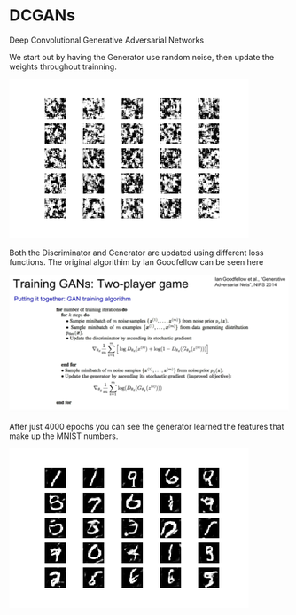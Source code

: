 # DCGANs
Deep Convolutional Generative Adversarial Networks



We start out by having the Generator use random noise, then update the weights throughout trainning.

![noise](https://github.com/wilber-guy/GANs/blob/master/DCGAN/images/mnist0.png)


Both the Discriminator and Generator are updated using different loss functions. The original algorithim by Ian Goodfellow can be seen here

![GAN's](https://github.com/wilber-guy/GANs/blob/master/DCGAN/Screenshot%20from%202018-04-30%2022-33-16.png)


After just 4000 epochs you can see the generator learned the features that make up the MNIST numbers. 

![it learned!](https://github.com/wilber-guy/GANs/blob/master/DCGAN/images/mnist3900.png)

